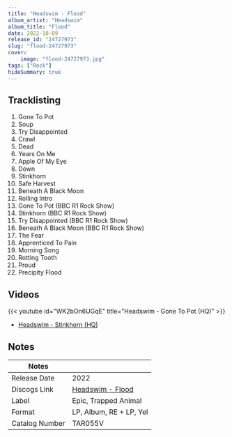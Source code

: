 ```yaml
---
title: "Headswim - Flood"
album_artist: "Headswim"
album_title: "Flood"
date: 2022-10-09
release_id: "24727973"
slug: "flood-24727973"
cover:
    image: "flood-24727973.jpg"
tags: ["Rock"]
hideSummary: true
---
```


## Tracklisting
1. Gone To Pot
2. Soup
3. Try Disappointed
4. Crawl
5. Dead
6. Years On Me
7. Apple Of My Eye
8. Down
9. Stinkhorn
10. Safe Harvest
11. Beneath A Black Moon
12. Rolling Intro
13. Gone To Pot (BBC R1 Rock Show)
14. Stinkhorn (BBC R1 Rock Show)
15. Try Disappointed (BBC R1 Rock Show)
16. Beneath A Black Moon (BBC R1 Rock Show)
17. The Fear
18. Apprenticed To Pain
19. Morning Song
20. Rotting Tooth
21. Proud
22. Precipity Flood

## Videos
{{< youtube id="WK2bOn6UGqE" title="Headswim - Gone To Pot (HQ)" >}}
- [Headswim - Stinkhorn (HQ)](https://www.youtube.com/watch?v=ZivlvKrZsFQ)

## Notes

| Notes          |             |
| ---------------| ----------- |
| Release Date   | 2022 |
| Discogs Link   | [Headswim - Flood](https://www.discogs.com/release/24727973) |
| Label          | Epic, Trapped Animal |
| Format         | LP, Album, RE + LP, Yel |
| Catalog Number | TAR055V |

